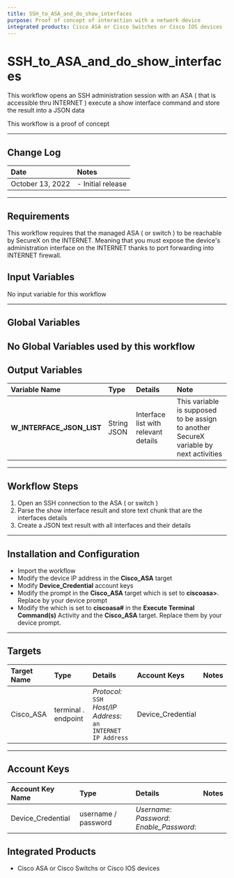 ```yaml
---
title: SSH_to_ASA_and_do_show_interfaces
purpose: Proof of concept of interaction with a network device
integrated products: Cisco ASA or Cisco Switches or Cisco IOS devices
---
```


# SSH_to_ASA_and_do_show_interfaces


This workflow opens an SSH administration session with an ASA ( that is accessible thru INTERNET ) execute a show interface command and store the result into a JSON data

This workflow is a proof of concept

---

## Change Log

| Date | Notes |
|:-----|:------|
| October 13, 2022 | - Initial release |

---

## Requirements

This workflow requires that the managed ASA ( or switch ) to be reachable by SecureX on the INTERNET. Meaning that you must expose the device's administration interface on the INTERNET thanks to port forwarding into INTERNET firewall.

## Input Variables

No input variable for this workflow

---
## Global Variables

No Global Variables used by this workflow
---
## Output Variables

| Variable Name | Type | Details | Note |
|:------------|:-----|:--------|:-----------|
| **W_INTERFACE_JSON_LIST** | String JSON | Interface list with relevant details| This variable is supposed to be assign to another SecureX variable by next activities |
---

## Workflow Steps
1. Open an SSH connection to the ASA ( or switch )
2. Parse the show interface result and store text chunk that are the interfaces details
3. Create a JSON text result with all interfaces and their details
---

## Installation and Configuration
* Import the workflow
* Modify the device IP address in the **Cisco_ASA** target
* Modify **Device_Credential** account keys
* Modify the prompt in the **Cisco_ASA** target which is set to **ciscoasa>**. Replace by your device prompt
* Modify the which is set to **ciscoasa#** in the **Execute Terminal Command(s)** Activity and the **Cisco_ASA** target. Replace them by your device prompt.

---

## Targets


| Target Name | Type | Details | Account Keys | Notes |
|:------------|:-----|:--------|:-------------|:------|
| Cisco_ASA | terminal . endpoint | _Protocol:_ `SSH`<br />_Host/IP Address:_ `an INTERNET IP Address` | Device_Credential | |

---

## Account Keys

| Account Key Name | Type | Details | Notes |
|:-----------------|:-----|:--------|:------|
| Device_Credential | username / password | _Username_: <br />_Password_:<br />_Enable_Password_: | |

## Integrated Products

* Cisco ASA or Cisco Switchs or Cisco IOS devices